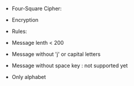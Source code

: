 - Four-Square Cipher:
- Encryption 

- Rules:
- Message lenth < 200 
- Message without 'j' or capital letters 
- Message without space key : not supported yet 
- Only alphabet 
